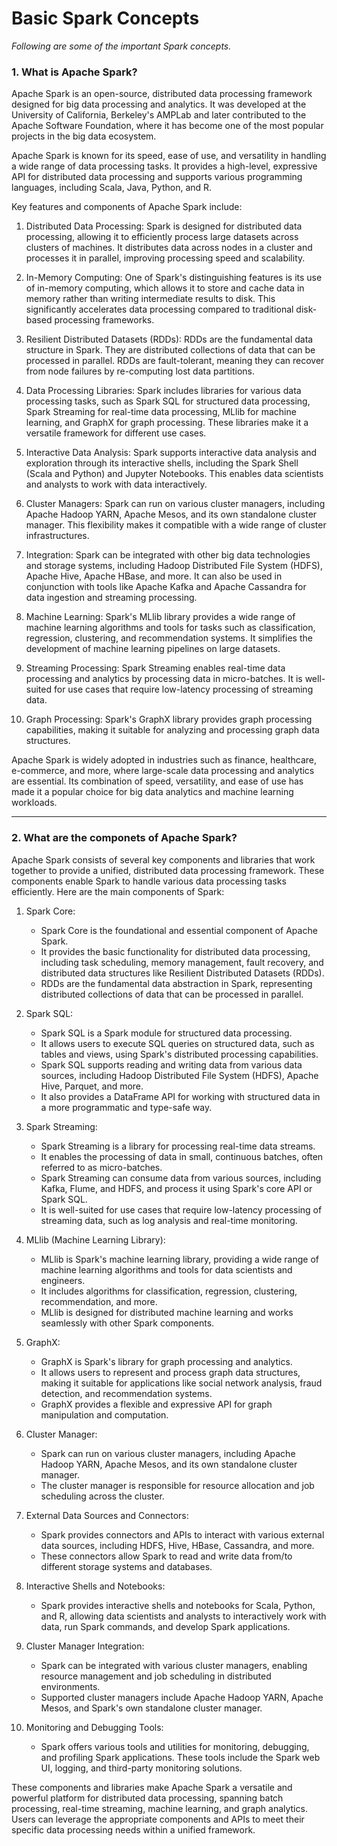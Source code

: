 # Basic Spark Concepts

*Following are some of the important Spark concepts.*

### 1. What is Apache Spark?

Apache Spark is an open-source, distributed data processing framework designed for big data processing and analytics. It was developed at the University of California, Berkeley's AMPLab and later contributed to the Apache Software Foundation, where it has become one of the most popular projects in the big data ecosystem.

Apache Spark is known for its speed, ease of use, and versatility in handling a wide range of data processing tasks. It provides a high-level, expressive API for distributed data processing and supports various programming languages, including Scala, Java, Python, and R.

Key features and components of Apache Spark include:

1. Distributed Data Processing: Spark is designed for distributed data processing, allowing it to efficiently process large datasets across clusters of machines. It distributes data across nodes in a cluster and processes it in parallel, improving processing speed and scalability.

2. In-Memory Computing: One of Spark's distinguishing features is its use of in-memory computing, which allows it to store and cache data in memory rather than writing intermediate results to disk. This significantly accelerates data processing compared to traditional disk-based processing frameworks.

3. Resilient Distributed Datasets (RDDs): RDDs are the fundamental data structure in Spark. They are distributed collections of data that can be processed in parallel. RDDs are fault-tolerant, meaning they can recover from node failures by re-computing lost data partitions.

4. Data Processing Libraries: Spark includes libraries for various data processing tasks, such as Spark SQL for structured data processing, Spark Streaming for real-time data processing, MLlib for machine learning, and GraphX for graph processing. These libraries make it a versatile framework for different use cases.

5. Interactive Data Analysis: Spark supports interactive data analysis and exploration through its interactive shells, including the Spark Shell (Scala and Python) and Jupyter Notebooks. This enables data scientists and analysts to work with data interactively.

6. Cluster Managers: Spark can run on various cluster managers, including Apache Hadoop YARN, Apache Mesos, and its own standalone cluster manager. This flexibility makes it compatible with a wide range of cluster infrastructures.

7. Integration: Spark can be integrated with other big data technologies and storage systems, including Hadoop Distributed File System (HDFS), Apache Hive, Apache HBase, and more. It can also be used in conjunction with tools like Apache Kafka and Apache Cassandra for data ingestion and streaming processing.

8. Machine Learning: Spark's MLlib library provides a wide range of machine learning algorithms and tools for tasks such as classification, regression, clustering, and recommendation systems. It simplifies the development of machine learning pipelines on large datasets.

9. Streaming Processing: Spark Streaming enables real-time data processing and analytics by processing data in micro-batches. It is well-suited for use cases that require low-latency processing of streaming data.

10. Graph Processing: Spark's GraphX library provides graph processing capabilities, making it suitable for analyzing and processing graph data structures.

Apache Spark is widely adopted in industries such as finance, healthcare, e-commerce, and more, where large-scale data processing and analytics are essential. Its combination of speed, versatility, and ease of use has made it a popular choice for big data analytics and machine learning workloads.


----------------------------------------------

### 2. What are the componets of Apache Spark?

Apache Spark consists of several key components and libraries that work together to provide a unified, distributed data processing framework. These components enable Spark to handle various data processing tasks efficiently. Here are the main components of Spark:

1. Spark Core:

    * Spark Core is the foundational and essential component of Apache Spark.
    * It provides the basic functionality for distributed data processing, including task scheduling, memory management, fault recovery, and distributed data structures like Resilient Distributed Datasets (RDDs).
    * RDDs are the fundamental data abstraction in Spark, representing distributed collections of data that can be processed in parallel.

2. Spark SQL:

    * Spark SQL is a Spark module for structured data processing.
    * It allows users to execute SQL queries on structured data, such as tables and views, using Spark's distributed processing capabilities.
    * Spark SQL supports reading and writing data from various data sources, including Hadoop Distributed File System (HDFS), Apache Hive, Parquet, and more.
    * It also provides a DataFrame API for working with structured data in a more programmatic and type-safe way.

3. Spark Streaming:

    * Spark Streaming is a library for processing real-time data streams.
    * It enables the processing of data in small, continuous batches, often referred to as micro-batches.
    * Spark Streaming can consume data from various sources, including Kafka, Flume, and HDFS, and process it using Spark's core API or Spark SQL.
    * It is well-suited for use cases that require low-latency processing of streaming data, such as log analysis and real-time monitoring.

4. MLlib (Machine Learning Library):

    * MLlib is Spark's machine learning library, providing a wide range of machine learning algorithms and tools for data scientists and engineers.
    * It includes algorithms for classification, regression, clustering, recommendation, and more.
    * MLlib is designed for distributed machine learning and works seamlessly with other Spark components.

5. GraphX:

    * GraphX is Spark's library for graph processing and analytics.
    * It allows users to represent and process graph data structures, making it suitable for applications like social network analysis, fraud detection, and recommendation systems.
    * GraphX provides a flexible and expressive API for graph manipulation and computation.

6. Cluster Manager:

    * Spark can run on various cluster managers, including Apache Hadoop YARN, Apache Mesos, and its own standalone cluster manager.
    * The cluster manager is responsible for resource allocation and job scheduling across the cluster.

7. External Data Sources and Connectors:

    * Spark provides connectors and APIs to interact with various external data sources, including HDFS, Hive, HBase, Cassandra, and more.
    * These connectors allow Spark to read and write data from/to different storage systems and databases.

8. Interactive Shells and Notebooks:

    * Spark provides interactive shells and notebooks for Scala, Python, and R, allowing data scientists and analysts to interactively work with data, run Spark commands, and develop Spark applications.

9. Cluster Manager Integration:

    * Spark can be integrated with various cluster managers, enabling resource management and job scheduling in distributed environments.
    * Supported cluster managers include Apache Hadoop YARN, Apache Mesos, and Spark's own standalone cluster manager.

10. Monitoring and Debugging Tools:

    * Spark offers various tools and utilities for monitoring, debugging, and profiling Spark applications. These tools include the Spark web UI, logging, and third-party monitoring solutions.

These components and libraries make Apache Spark a versatile and powerful platform for distributed data processing, spanning batch processing, real-time streaming, machine learning, and graph analytics. Users can leverage the appropriate components and APIs to meet their specific data processing needs within a unified framework.